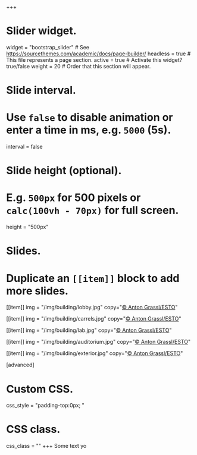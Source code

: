 +++
# Slider widget.
widget = "bootstrap_slider"  # See https://sourcethemes.com/academic/docs/page-builder/
headless = true  # This file represents a page section.
active = true  # Activate this widget? true/false
weight = 20  # Order that this section will appear.

# Slide interval.
# Use `false` to disable animation or enter a time in ms, e.g. `5000` (5s).
interval = false

# Slide height (optional).
# E.g. `500px` for 500 pixels or `calc(100vh - 70px)` for full screen.
height = "500px"

# Slides.
# Duplicate an `[[item]]` block to add more slides.
[[item]]
  img = "/img/building/lobby.jpg"
  copy="[© Anton Grassl/ESTO](https://www.goodyclancy.com/projects/cell-and-genome-sciences-building-renovation-addition-2/)"

[[item]]
  img = "/img/building/carrels.jpg"
  copy="[© Anton Grassl/ESTO](https://www.goodyclancy.com/projects/cell-and-genome-sciences-building-renovation-addition-2/)"

[[item]]
  img = "/img/building/lab.jpg"
  copy="[© Anton Grassl/ESTO](https://www.goodyclancy.com/projects/cell-and-genome-sciences-building-renovation-addition-2/)"

[[item]]
  img = "/img/building/auditorium.jpg"
  copy="[© Anton Grassl/ESTO](https://www.goodyclancy.com/projects/cell-and-genome-sciences-building-renovation-addition-2/)"

[[item]]
  img = "/img/building/exterior.jpg"
  copy="[© Anton Grassl/ESTO](https://www.goodyclancy.com/projects/cell-and-genome-sciences-building-renovation-addition-2/)"

[advanced]
 # Custom CSS.
 css_style = "padding-top:0px; "

 # CSS class.
 css_class = ""
+++
Some text yo
